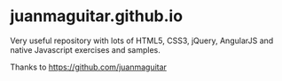# juanmaguitar.github.io

Very useful repository with lots of HTML5, CSS3, jQuery, AngularJS and native Javascript exercises and samples.

Thanks to https://github.com/juanmaguitar
